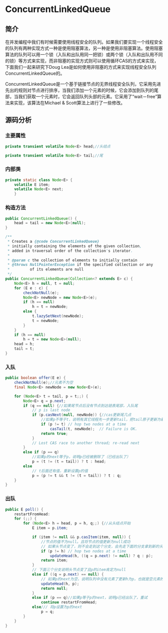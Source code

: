 # ConcurrentLinkedQueue

## 简介

在并发编程中我们有时候需要使用线程安全的队列。如果我们要实现一个线程安全的队列有两种实现方式一种是使用阻塞算法，另一种是使用非阻塞算法。使用阻塞算法的队列可以用一个锁（入队和出队用同一把锁）或两个锁（入队和出队用不同的锁）等方式来实现，而非阻塞的实现方式则可以使用循环CAS的方式来实现，下面我们一起来研究下Doug Lea是如何使用非阻塞的方式来实现线程安全队列ConcurrentLinkedQueue的。

ConcurrentLinkedQueue是一个基于链接节点的无界线程安全队列，它采用先进先出的规则对节点进行排序，当我们添加一个元素的时候，它会添加到队列的尾部，当我们获取一个元素时，它会返回队列头部的元素。它采用了“wait－free”算法来实现，该算法在Michael & Scott算法上进行了一些修改。

## 源码分析

### 主要属性

```java
private transient volatile Node<E> head;//头结点

private transient volatile Node<E> tail;//尾
```

### 内部类

```java
private static class Node<E> {
    volatile E item;
    volatile Node<E> next;
    }
```

### 构造方法

```java
public ConcurrentLinkedQueue() {
    head = tail = new Node<E>(null);
}

/**
 * Creates a {@code ConcurrentLinkedQueue}
 * initially containing the elements of the given collection,
 * added in traversal order of the collection's iterator.
 *
 * @param c the collection of elements to initially contain
 * @throws NullPointerException if the specified collection or any
 *         of its elements are null
 */
public ConcurrentLinkedQueue(Collection<? extends E> c) {
    Node<E> h = null, t = null;
    for (E e : c) {
        checkNotNull(e);
        Node<E> newNode = new Node<E>(e);
        if (h == null)
            h = t = newNode;
        else {
            t.lazySetNext(newNode);
            t = newNode;
        }
    }
    if (h == null)
        h = t = new Node<E>(null);
    head = h;
    tail = t;
}
```

### 入队

```java
public boolean offer(E e) {
    checkNotNull(e);//元素不为空
    final Node<E> newNode = new Node<E>(e);

    for (Node<E> t = tail, p = t;;) {
        Node<E> q = p.next;
        if (q == null) {//如果尾节点后没有节点到达链表尾部，入队尾
            // p is last node
            if (p.casNext(null, newNode)) {//cas更新尾几点
                //如果p不等于t，说明有其它线程先一步更新tail，把tail原子更新为新节点
                if (p != t) // hop two nodes at a time
                    casTail(t, newNode);  // Failure is OK.
                return true;
            }
            // Lost CAS race to another thread; re-read next
        }
        else if (p == q)
            //如果p的next等于p，说明p已经被删除了（已经出队了）
            p = (t != (t = tail)) ? t : head;
        else
            // t后面还有值，重新设置p的值
            p = (p != t && t != (t = tail)) ? t : q;
    }
}
```

### 出队

```java
public E poll() {
    restartFromHead:
    for (;;) {
        for (Node<E> h = head, p = h, q;;) {//从头结点开始
            E item = p.item;

            if (item != null && p.casItem(item, null)) {
                //节点的值不为null。且将节点的值更新为null成功
                // 如果头节点变了，则不会走到这个分支，会先走下面的分支拿到新的头节点这时候p就不等于h了，就更新头节点在updateHead()中会把head更新为新节点
                if (p != h) // hop two nodes at a time
                    updateHead(h, ((q = p.next) != null) ? q : p);
                return item;
            }
            // 下面三个分支说明头节点变了且p的item肯定为null
            else if ((q = p.next) == null) {
                // 如果p的next为空，说明队列中没有元素了更新h为p，也就是空元素的节点
                updateHead(h, p);
                return null;
            }
            else if (p == q)//如果p等于p的next，说明p已经出队了，重试
                continue restartFromHead;
            else/// 将p设置为p的next
                p = q;
        }
    }
}
```